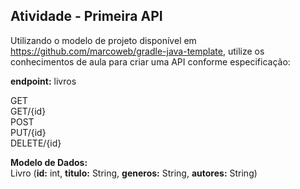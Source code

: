 ## Atividade - Primeira API

Utilizando o modelo de projeto disponível em https://github.com/marcoweb/gradle-java-template, utilize os conhecimentos de aula para criar uma API conforme especificação:

**endpoint:** livros 

GET\
GET/{id}\
POST\
PUT/{id}\
DELETE/{id}

**Modelo de Dados:**\
Livro (**id:** int, **titulo:** String, **generos:** String, **autores:** String)
